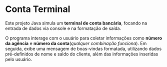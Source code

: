 # Conta Terminal

Este projeto Java simula um **terminal de conta bancária**, focando na entrada de dados via console e na formatação de saída.

O programa interage com o usuário para coletar informações como **número da agência** e **número da conta**(_qualquer combinação funciona_). Em seguida, exibe uma mensagem de boas-vindas formatada, utilizando dados pré-definidos de nome e saldo do cliente, além das informações inseridas pelo usuário.